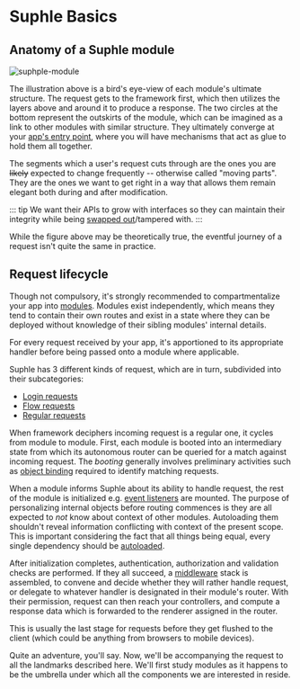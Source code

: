 # Suphle Basics

## Anatomy of a Suphle module

![suphple-module](/suphple-module.jpeg)

The illustration above is a bird's eye-view of each module's ultimate structure. The request gets to the framework first, which then utilizes the layers above and around it to produce a response. The two circles at the bottom represent the outskirts of the module, which can be imagined as a link to other modules with similar structure. They ultimately converge at your [app's entry point](/docs/v1/modules#app-entry-point), where you will have mechanisms that act as glue to hold them all together.

The segments which a user's request cuts through are the ones you are ~~likely~~ expected to change frequently -- otherwise called "moving parts". They are the ones we want to get right in a way that allows them remain elegant both during and after modification.

::: tip
We want their APIs to grow with interfaces so they can maintain their integrity while being [swapped out](/docs/v1/container#contextual-binding)/tampered with.
:::

While the figure above may be theoretically true, the eventful journey of a request isn't quite the same in practice.

## Request lifecycle

Though not compulsory, it's strongly recommended to compartmentalize your app into [modules](/docs/v1/modules). Modules exist independently, which means they tend to contain their own routes and exist in a state where they can be deployed without knowledge of their sibling modules' internal details.

For every request received by your app, it's apportioned to its appropriate handler before being passed onto a module where applicable.

Suphle has 3 different kinds of request, which are in turn, subdivided into their subcategories:
- [Login requests](/docs/v1/authentication)
- [Flow requests](/docs/v1/flows)
- [Regular requests](/docs/v1/controllers)

When framework deciphers incoming request is a regular one, it cycles from module to module. First, each module is booted into an intermediary state from which its autonomous router can be queried for a match against incoming request. The *booting* generally involves preliminary activities such as [object binding](/docs/v1/container#contextual-binding) required to identify matching requests.

When a module informs Suphle about its ability to handle request, the rest of the module is initialized e.g. [event listeners](/docs/v1/events#listeners) are mounted. The purpose of personalizing internal objects before routing commences is they are all expected to *not* know about context of other modules. Autoloading them shouldn't reveal information conflicting with context of the present scope. This is important considering the fact that all things being equal, every single dependency should be [autoloaded](/docs/v1/container#auto-wiring).

After initialization completes, authentication, authorization and validation checks are performed. If they all succeed, a [middleware](/docs/v1/middleware) stack is assembled, to convene and decide whether they will rather handle request, or delegate to whatever handler is designated in their module's router. With their permission, request can then reach your controllers, and compute a response data which is forwarded to the renderer assigned in the router.

This is usually the last stage for requests before they get flushed to the client (which could be anything from browsers to mobile devices).

Quite an adventure, you'll say. Now, we'll be accompanying the request to all the landmarks described here. We'll first study modules as it happens to be the umbrella under which all the components we are interested in reside.